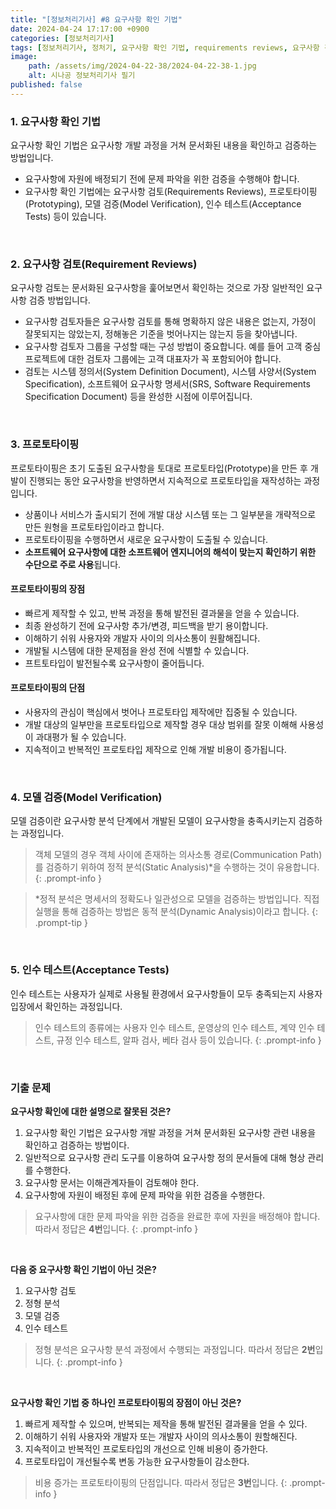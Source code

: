 ```yaml
---
title: "[정보처리기사] #8 요구사항 확인 기법"
date: 2024-04-24 17:17:00 +0900
categories: [정보처리기사]
tags: [정보처리기사, 정처기, 요구사항 확인 기법, requirements reviews, 요구사항 검토, prototyping, 프로토타이핑, model verification, 모델 검증, acceptance tests, 인수 테스트, system definition document, 시스템 정의서, system specification, 시스템 사양서, srs, software requirements specification document, 소프트웨어 요구사항 명세서, prototyping, 프로토타이핑, prototype, 프로토타입, static analysis, 정적 분석, dynamic analysis, 동적 분석]
image:
    path: /assets/img/2024-04-22-38/2024-04-22-38-1.jpg
    alt: 시나공 정보처리기사 필기
published: false
---
```


### 1. 요구사항 확인 기법

요구사항 확인 기법은 요구사항 개발 과정을 거쳐 문서화된 내용을 확인하고 검증하는 방법입니다.

- 요구사항에 자원에 배정되기 전에 문제 파악을 위한 검증을 수행해야 합니다.
- 요구사항 확인 기법에는 요구사항 검토(Requirements Reviews), 프로토타이핑(Prototyping), 모델 검증(Model Verification), 인수 테스트(Acceptance Tests) 등이 있습니다.

&nbsp;

### 2. 요구사항 검토(Requirement Reviews)

요구사항 검토는 문서화된 요구사항을 훑어보면서 확인하는 것으로 가장 일반적인 요구사항 검증 방법입니다.

- 요구사항 검토자들은 요구사항 검토를 통해 명확하지 않은 내용은 없는지, 가정이 잘못되지는 않았는지, 정해놓은 기준을 벗어나지는 않는지 등을 찾아냅니다.
- 요구사항 검토자 그룹을 구성할 때는 구성 방법이 중요합니다. 예를 들어 고객 중심 프로젝트에 대한 검토자 그룹에는 고객 대표자가 꼭 포함되어야 합니다.
- 검토는 시스템 정의서(System Definition Document), 시스템 사양서(System Specification), 소프트웨어 요구사항 명세서(SRS, Software Requirements Specification Document) 등을 완성한 시점에 이루어집니다.

&nbsp;

### 3. 프로토타이핑

프로토타이핑은 초기 도출된 요구사항을 토대로 프로토타입(Prototype)을 만든 후 개발이 진행되는 동안 요구사항을 반영하면서 지속적으로 프로토타입을 재작성하는 과정입니다.

- 상품이나 서비스가 출시되기 전에 개발 대상 시스템 또는 그 일부분을 개략적으로 만든 원형을 프로토타입이라고 합니다.
- 프로토타이핑을 수행하면서 새로운 요구사항이 도출될 수 있습니다.
- **소프트웨어 요구사항에 대한 소프트웨어 엔지니어의 해석이 맞는지 확인하기 위한 수단으로 주로 사용**됩니다.

#### 프로토타이핑의 장점

- 빠르게 제작할 수 있고, 반복 과정을 통해 발전된 결과물을 얻을 수 있습니다.
- 최종 완성하기 전에 요구사항 추가/변경, 피드백을 받기 용이합니다.
- 이해하기 쉬워 사용자와 개발자 사이의 의사소통이 원활해집니다.
- 개발될 시스템에 대한 문제점을 완성 전에 식별할 수 있습니다.
- 프트토타입이 발전될수록 요구사항이 줄어듭니다.

#### 프로토타이핑의 단점

- 사용자의 관심이 핵심에서 벗어나 프로토타입 제작에만 집중될 수 있습니다.
- 개발 대상의 일부만을 프로토타입으로 제작할 경우 대상 범위를 잘못 이해해 사용성이 과대평가 될 수 있습니다.
- 지속적이고 반복적인 프로토타입 제작으로 인해 개발 비용이 증가됩니다.

&nbsp;

### 4. 모델 검증(Model Verification)

모델 검증이란 요구사항 분석 단계에서 개발된 모델이 요구사항을 충족시키는지 검증하는 과정입니다.

> 객체 모델의 경우 객체 사이에 존재하는 의사소통 경로(Communication Path)를 검증하기 위하여 정적 분석(Static Analysis)*을 수행하는 것이 유용합니다.
{: .prompt-info }

> *정적 분석은 명세서의 정확도나 일관성으로 모델을 검증하는 방법입니다. 직접 실행을 통해 검증하는 방법은 동적 분석(Dynamic Analysis)이라고 합니다.
{: .prompt-tip }

&nbsp;

### 5. 인수 테스트(Acceptance Tests)

인수 테스트는 사용자가 실제로 사용될 환경에서 요구사항들이 모두 충족되는지 사용자 입장에서 확인하는 과정입니다.

> 인수 테스트의 종류에는 사용자 인수 테스트, 운영상의 인수 테스트, 계약 인수 테스트, 규정 인수 테스트, 알파 검사, 베타 검사 등이 있습니다.
{: .prompt-info }

&nbsp;

### 기출 문제

**요구사항 확인에 대한 설명으로 잘못된 것은?**

1. 요구사항 확인 기법은 요구사항 개발 과정을 거쳐 문서화된 요구사항 관련 내용을 확인하고 검증하는 방법이다.
2. 일반적으로 요구사항 관리 도구를 이용하여 요구사항 정의 문서들에 대해 형상 관리를 수행한다.
3. 요구사항 문서는 이해관계자들이 검토해야 한다.
4. 요구사항에 자원이 배정된 후에 문제 파악을 위한 검증을 수행한다.

> 요구사항에 대한 문제 파악을 위한 검증을 완료한 후에 자원을 배정해야 합니다. 따라서 정답은 **4번**입니다.
{: .prompt-info }

&nbsp;

**다음 중 요구사항 확인 기법이 아닌 것은?**

1. 요구사항 검토
2. 정형 분석
3. 모델 검증
4. 인수 테스트

> 정형 분석은 요구사항 분석 과정에서 수행되는 과정입니다. 따라서 정답은 **2번**입니다.
{: .prompt-info }

&nbsp;

**요구사항 확인 기법 중 하나인 프로토타이핑의 장점이 아닌 것은?**

1. 빠르게 제작할 수 있으며, 반복되는 제작을 통해 발전된 결과물을 얻을 수 있다.
2. 이해하기 쉬워 사용자와 개발자 또는 개발자 사이의 의사소통이 원할해진다.
3. 지속적이고 반복적인 프로토타입의 개선으로 인해 비용이 증가한다.
4. 프로토타입이 개선될수록 변동 가능한 요구사항들이 감소한다.

> 비용 증가는 프로토타이핑의 단점입니다. 따라서 정답은 **3번**입니다.
{: .prompt-info }
